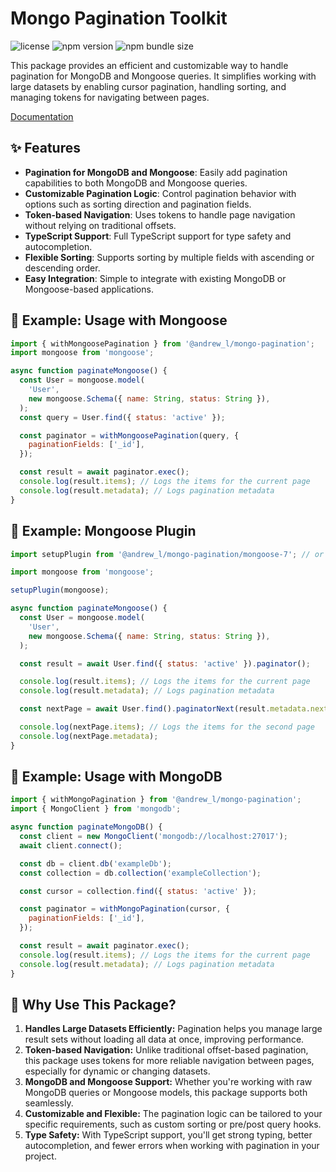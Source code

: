 # Mongo Pagination Toolkit <!-- omit in toc -->

![license](https://img.shields.io/npm/l/%40andrew_l%2Fmongo-pagination) <!-- omit in toc -->
![npm version](https://img.shields.io/npm/v/%40andrew_l%2Fmongo-pagination) <!-- omit in toc -->
![npm bundle size](https://img.shields.io/bundlephobia/minzip/%40andrew_l%2Fmongo-pagination) <!-- omit in toc -->

This package provides an efficient and customizable way to handle pagination for MongoDB and Mongoose queries. It simplifies working with large datasets by enabling cursor pagination, handling sorting, and managing tokens for navigating between pages.

[Documentation](https://men232.github.io/toolkit/reference/@andrew_l/mongo-pagination/)

<!-- install placeholder -->

## ✨ Features

- **Pagination for MongoDB and Mongoose**: Easily add pagination capabilities to both MongoDB and Mongoose queries.
- **Customizable Pagination Logic**: Control pagination behavior with options such as sorting direction and pagination fields.
- **Token-based Navigation**: Uses tokens to handle page navigation without relying on traditional offsets.
- **TypeScript Support**: Full TypeScript support for type safety and autocompletion.
- **Flexible Sorting**: Supports sorting by multiple fields with ascending or descending order.
- **Easy Integration**: Simple to integrate with existing MongoDB or Mongoose-based applications.

## 🚀 Example: Usage with Mongoose

```js
import { withMongoosePagination } from '@andrew_l/mongo-pagination';
import mongoose from 'mongoose';

async function paginateMongoose() {
  const User = mongoose.model(
    'User',
    new mongoose.Schema({ name: String, status: String }),
  );
  const query = User.find({ status: 'active' });

  const paginator = withMongoosePagination(query, {
    paginationFields: ['_id'],
  });

  const result = await paginator.exec();
  console.log(result.items); // Logs the items for the current page
  console.log(result.metadata); // Logs pagination metadata
}
```

## 🚀 Example: Mongoose Plugin

```js
import setupPlugin from '@andrew_l/mongo-pagination/mongoose-7'; // or 8

import mongoose from 'mongoose';

setupPlugin(mongoose);

async function paginateMongoose() {
  const User = mongoose.model(
    'User',
    new mongoose.Schema({ name: String, status: String }),
  );

  const result = await User.find({ status: 'active' }).paginator();

  console.log(result.items); // Logs the items for the current page
  console.log(result.metadata); // Logs pagination metadata

  const nextPage = await User.find().paginatorNext(result.metadata.next);

  console.log(nextPage.items); // Logs the items for the second page
  console.log(nextPage.metadata);
}
```

## 🚀 Example: Usage with MongoDB

```js
import { withMongoPagination } from '@andrew_l/mongo-pagination';
import { MongoClient } from 'mongodb';

async function paginateMongoDB() {
  const client = new MongoClient('mongodb://localhost:27017');
  await client.connect();

  const db = client.db('exampleDb');
  const collection = db.collection('exampleCollection');

  const cursor = collection.find({ status: 'active' });

  const paginator = withMongoPagination(cursor, {
    paginationFields: ['_id'],
  });

  const result = await paginator.exec();
  console.log(result.items); // Logs the items for the current page
  console.log(result.metadata); // Logs pagination metadata
}
```

## 🤔 Why Use This Package?

1. **Handles Large Datasets Efficiently:** Pagination helps you manage large result sets without loading all data at once, improving performance.
2. **Token-based Navigation:** Unlike traditional offset-based pagination, this package uses tokens for more reliable navigation between pages, especially for dynamic or changing datasets.
3. **MongoDB and Mongoose Support:** Whether you're working with raw MongoDB queries or Mongoose models, this package supports both seamlessly.
4. **Customizable and Flexible:** The pagination logic can be tailored to your specific requirements, such as custom sorting or pre/post query hooks.
5. **Type Safety:** With TypeScript support, you'll get strong typing, better autocompletion, and fewer errors when working with pagination in your project.
